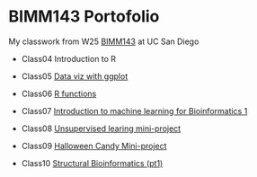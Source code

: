 # BIMM143 Portofolio

My classwork from W25 [BIMM143](https://bioboot.github.io/bimm143_W25/) at UC San Diego

- Class04 Introduction to R

- Class05 [Data viz with ggplot](https://github.com/LilyyHuynh/bimm143_github/blob/main/BIMM143class05/BIMM143_class5.pdf)

- Class06 [R functions]()

- Class07 [Introduction to machine learning for Bioinformatics 1]()

- Class08 [Unsupervised learing mini-project]()

- Class09 [Halloween Candy Mini-project]()

- Class10 [Structural Bioinformatics (pt1)]()



